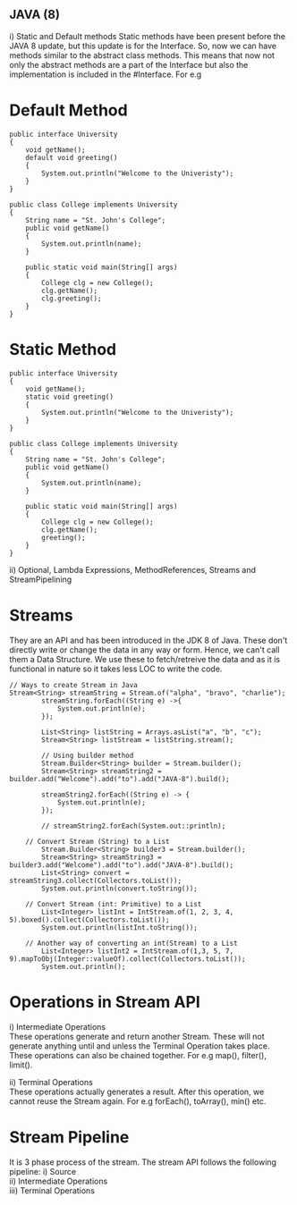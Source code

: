 ## JAVA (8)
i) Static and Default methods
Static methods have been present before the JAVA 8 update, but this update is for the Interface. So, now we can have methods similar to the abstract class methods. This means that now not only the abstract methods are a part of the Interface but also the implementation is included in the #Interface.
For e.g
# Default Method
```
public interface University
{
    void getName();
    default void greeting()
    {
        System.out.println("Welcome to the Univeristy"); 
    }
}

public class College implements University
{
    String name = "St. John's College";
    public void getName()
    {
        System.out.println(name);
    }

    public static void main(String[] args)
    {
        College clg = new College();
        clg.getName();
        clg.greeting();
    }
}
```
# Static Method
```
public interface University
{
    void getName();
    static void greeting()
    {
        System.out.println("Welcome to the Univeristy"); 
    }
}

public class College implements University
{
    String name = "St. John's College";
    public void getName()
    {
        System.out.println(name);
    }

    public static void main(String[] args)
    {
        College clg = new College();
        clg.getName();
        greeting();
    }
}
```

ii) Optional, Lambda Expressions, MethodReferences, Streams and StreamPipelining
# Streams
They are an API and has been introduced in the JDK 8 of Java. These don't directly write or change the data in any way or form. Hence, we can't call them a Data Structure. We use these to fetch/retreive the data and as it is functional in nature so it takes less LOC to write the code. 

```
// Ways to create Stream in Java
Stream<String> streamString = Stream.of("alpha", "bravo", "charlie");
		streamString.forEach((String e) ->{
			System.out.println(e);
		});
		
		List<String> listString = Arrays.asList("a", "b", "c");
		Stream<String> listStream = listString.stream();
		
		// Using builder method
		Stream.Builder<String> builder = Stream.builder();
		Stream<String> streamString2 = builder.add("Welcome").add("to").add("JAVA-8").build();
		
		streamString2.forEach((String e) -> {
			System.out.println(e);
		});
		
		// streamString2.forEach(System.out::println);
		
	// Convert Stream (String) to a List
		Stream.Builder<String> builder3 = Stream.builder();
		Stream<String> streamString3 = builder3.add("Welcome").add("to").add("JAVA-8").build();
		List<String> convert = streamString3.collect(Collectors.toList());
		System.out.println(convert.toString());
		
	// Convert Stream (int: Primitive) to a List
		List<Integer> listInt = IntStream.of(1, 2, 3, 4, 5).boxed().collect(Collectors.toList());
		System.out.println(listInt.toString());
		
	// Another way of converting an int(Stream) to a List
		List<Integer> listInt2 = IntStream.of(1,3, 5, 7, 9).mapToObj(Integer::valueOf).collect(Collectors.toList());
		System.out.println();
```
# Operations in Stream API
i) Intermediate Operations\
These operations generate and return another Stream. These will not generate anything until and unless the Terminal Operation takes place. These operations can also be chained together. For e.g map(), filter(), limit().

ii) Terminal Operations\
These operations actually generates a result. After this operation, we cannot reuse the Stream again. For e.g forEach(), toArray(), min() etc.

# Stream Pipeline
It is 3 phase process of the stream. The stream API follows the following pipeline:
i) Source\
ii) Intermediate Operations\
iii) Terminal Operations



